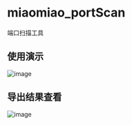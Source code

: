 # miaomiao_portScan
端口扫描工具

## 使用演示
![image](https://github.com/user-attachments/assets/eaa5667c-904b-4568-8886-b455530def5e)

## 导出结果查看
![image](https://github.com/user-attachments/assets/2d041dde-209b-4a51-bbf9-8e9c3916d305)

